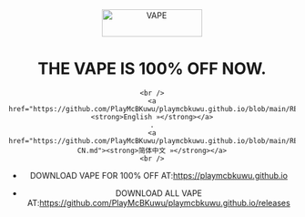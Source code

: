 <div align="center">
  <img src="https://raw.githubusercontent.com/PlayMcBKuwu/playmcbkuwu.github.io/main/VAPE.png" alt="VAPE" width="176" height="48" />  
  
  
# THE VAPE IS 100% OFF NOW.  
    <br />
    <a href="https://github.com/PlayMcBKuwu/playmcbkuwu.github.io/blob/main/README.md"><strong>English »</strong></a>
    .
    <a href="https://github.com/PlayMcBKuwu/playmcbkuwu.github.io/blob/main/README-CN.md"><strong>简体中文 »</strong></a>
    <br />
  
- DOWNLOAD VAPE FOR 100% OFF AT:https://playmcbkuwu.github.io  
  
- DOWNLOAD ALL VAPE AT:https://github.com/PlayMcBKuwu/playmcbkuwu.github.io/releases
